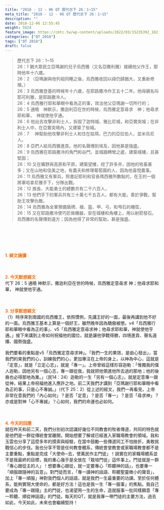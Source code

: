 ```yaml
---
title: "2018 - 12 - 06 QT 歷代志下 26：1~15"
meta_title: "2018 - 12 - 06 QT 歷代志下 26：1~15"
description: ""
date: 2018-12-06 12:55:45
weight: 5824
feature_image: https://cmtc.tw/wp-content/uploads/2022/03/15235392_10211799862337740_180693556567566654_o-1.webp
categories: ["QT 2018"]
tags: ["QT 2018"]
draft: false
---
```


<blockquote>歷代志下 26：1~15<br />
26：1 猶大眾民立亞瑪謝的兒子烏西雅（又名亞撒利雅）接續他父作王，那時他年十六歲。<br />
26：2 （亞瑪謝與他列祖同睡之後，烏西雅收回以祿仍歸猶大，又重新修理。）<br />
26：3 烏西雅登基的時候年十六歲，在耶路撒冷作王五十二年。他母親名叫耶可利雅，是耶路撒冷人。<br />
26：4 烏西雅行耶和華眼中看為正的事，效法他父亞瑪謝一切所行的；<br />
26：5 通曉　神默示，撒迦利亞在世的時候，烏西雅定意尋求　神；他尋求耶和華，　神就使他亨通。<br />
26：6 他出去攻擊非利士人，拆毀了迦特城、雅比尼城，和亞實突城；在非利士人中，在亞實突境內，又建築了些城。<br />
26：7 　神幫助他攻擊非利士人和住在姑珥，巴力的亞拉伯人，並米烏尼人。<br />
26：8 亞捫人給烏西雅進貢。他的名聲傳到埃及，因他甚是強盛。<br />
26：9 烏西雅在耶路撒冷的角門和谷門，並城牆轉彎之處，建築城樓，且甚堅固；<br />
26：10 又在曠野與高原和平原，建築望樓，挖了許多井，因他的牲畜甚多；又在山地和佳美之地，有農夫和修理葡萄園的人，因為他喜悅農事。<br />
26：11 烏西雅又有軍兵，照書記耶利和官長瑪西雅所數點的，在王的一個將軍哈拿尼雅手下，分隊出戰。<br />
26：12 族長、大能勇士的總數共有二千六百人，<br />
26：13 他們手下的軍兵共有三十萬七千五百人，都有大能，善於爭戰，幫助王攻擊仇敵。<br />
26：14 烏西雅為全軍預備盾牌、槍、盔、甲、弓，和甩石的機弦，<br />
26：15 又在耶路撒冷使巧匠做機器，安在城樓和角樓上，用以射箭發石。烏西雅的名聲傳到遠方；因為他得了非常的幫助，甚是強盛。</blockquote><br />
&nbsp;<br />
<br />
&nbsp;<br />
<br />
<span style="color: #ff6600;"><strong>1. </strong><strong>經文誦讀</strong></span><br />
<br />
<span style="color: #ff6600;"><strong> </strong></span><br />
<br />
<span style="color: #ff6600;"><strong>2. 今天默想</strong><strong>經文<br />
</strong></span>代下 26：5 通曉 神默示，撒迦利亞在世的時候，烏西雅定意尋求 神；他尋求耶和華， 神就使他亨通。<br />
<br />
&nbsp;<br />
<br />
<span style="color: #ff6600;"><strong>3. 分享默想經文<br />
</strong></span>（1）時序來到南國的烏西雅王，依照慣例，先講王好的一面，最後再講到他不好的一面。烏西雅王基本上算是一個好王，雖然晚年因為驕傲被懲。v4「烏西雅行耶和華眼中看為正的事」、v5「烏西雅定意尋求神；他尋求耶和華，神就使他亨通。」接下來講到上帝如何祝福他的國位，就是讓他爭戰得勝，四境進貢、聲名遠播、國勢強盛。<br />
<br />
我們要看的重點是v5「烏西雅定意尋求神」。「我們一生的果效，是由心發出」，當我們約束我們的心，訓練我們的心，更加專注在上帝的身上，以神為中心，這就是「定意」，就是「立定心志」，就是「專一」。上帝曾經這樣形容迦勒：「惟獨我的僕人迦勒，因他另有一個心志，專一跟從我，我就把他領進他所去過的那地；他的後裔也必得那地為業。」（民14：24）迦勒的一生「另有一個心志」，就是定意專一跟從神，結果上帝祝福他進入應許之地。前二天我們才講到「亞瑪謝行耶和華眼中看為正的事，只是心不專誠。」（代下 25：2）從上述的經文，我們一再看見，上帝非常在意我們的「內心如何」？是否「定意」？是否「專一」？是否「尋求神」？亦或是對神「心不專誠」？心如何，我們的命運也必如何。<br />
<br />
&nbsp;<br />
<br />
<span style="color: #ff6600;"><strong>4. 今天的回應<br />
</strong></span>就在昨天和前二天，我們分別初次認識好幾位不同教會的牧者傳道，共同的特色就是他們是一群從傳統會堂離開，開始想要了解或已經進入家職場教會的領域。我和玉雲也分享了這麼多年的摸索與經驗，在當中鼓勵一些傳道同工不怕挫折，勇敢挑戰信心的步伐。我也分享不管是任何教會體系，傳統會堂教會或家職場教會都不是主要重點，重點是完成「大使命─去，使萬民作主門徒」！說實在的家職場體系並不是我最終的目標，我的重心幾乎是全放在「栽培門徒」這件事上。門徒就是一群「專心跟從主的人」！想要專心跟從，就一定要專心「聆聽神的話」，也要專一「順服跟隨神的旨意」。對門徒而言，「專一讀神的話語、聆聽聖靈微小的聲音」，加上「專一順服」神對我們個人的話語，就是我們一生最重要的功課。至於任何體系，能夠實現大使命的，都是好方法！這也是我一生「專一服事」的焦點。我自己要成為「專一跟隨」主的門徒，也渴望用一生的生命，造就服事一批同樣願意「專一聆聽、順從神話語」的門徒。每天的QT，就是我專一帶門徒的主要方法，過去如此，今天如此，未來也會繼續堅持！
        